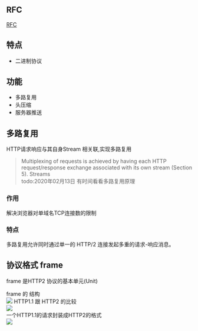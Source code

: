 ## RFC 
[RFC](https://httpwg.org/specs/rfc7540.html)  
## 特点
* 二进制协议

## 功能
* 多路复用
* 头压缩
* 服务器推送
 

## 多路复用
HTTP请求响应与其自身Stream 相关联,实现多路复用  
> Multiplexing of requests is achieved by having each HTTP request/response exchange associated with its own stream (Section 5). Streams  
> todo:2020年02月13日 有时间看看多路复用原理

### 作用
解决浏览器对单域名TCP连接数的限制  
### 特点
多路复用允许同时通过单一的 HTTP/2 连接发起多重的请求-响应消息。  
## 协议格式 frame 
frame 是HTTP2 协议的基本单元(Unit)  

frame 的 结构  
![](https://oss.silas.fun/markdown/20200213214957.png)
HTTP1.1 跟 HTTP2 的比较  
![](https://oss.silas.fun/markdown/20200213174908.png)  
一个HTTP1.1的请求封装成HTTP2的格式  
![](https://oss.silas.fun/markdown/20200213173838.png)   